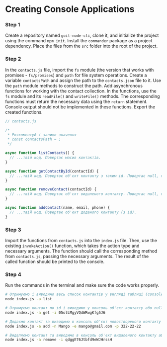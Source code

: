 # Creating Console Applications

### Step 1

Create a repository named `goit-node-cli`, clone it, and initialize the project using the command `npm init`. Install the `commander` package as a project dependency.
Place the files from the `src` folder into the root of the project.

### Step 2

In the `contacts.js` file, import the `fs` module (the version that works with promises - `fs/promises`) and `path` for file system operations.
Create a variable `contactsPath` and assign the path to the `contacts.json` file to it. Use the `path` module methods to construct the path.
Add asynchronous functions for working with the contact collection. In the functions, use the `fs` module and its `readFile()` and `writeFile()` methods. The corresponding functions must return the necessary data using the `return` statement. Console output should not be implemented in these functions.
Export the created functions.

```js
// contacts.js

/*
 * Розкоментуй і запиши значення
 * const contactsPath = ;
 */

async function listContacts() {
  // ...твій код. Повертає масив контактів.
}

async function getContactById(contactId) {
  // ...твій код. Повертає об'єкт контакту з таким id. Повертає null, якщо контакт з таким id не знайдений.
}

async function removeContact(contactId) {
  // ...твій код. Повертає об'єкт видаленого контакту. Повертає null, якщо контакт з таким id не знайдений.
}

async function addContact(name, email, phone) {
  // ...твій код. Повертає об'єкт доданого контакту (з id).
}
```

### Step 3

Import the functions from `contacts.js` into the `index.js` file. Then, use the existing `invokeAction()` function, which takes the action type and necessary arguments. The function should call the corresponding method from `contacts.js`, passing the necessary arguments. The result of the called function should be printed to the console.

### Step 4

Run the commands in the terminal and make sure the code works properly.

```bash
# Отримуємо і виводимо весь список контактів у вигляді таблиці (console.table)
node index.js -a list

# Отримуємо контакт по id і виводимо у консоль об'єкт контакту або null, якщо контакту з таким id не існує.
node index.js -a get -i 05olLMgyVQdWRwgKfg5J6

# Додаємо контакт та виводимо в консоль об'єкт новоствореного контакту
node index.js -a add -n Mango -e mango@gmail.com -p 322-22-22

# Видаляємо контакт та виводимо в консоль об'єкт видаленого контакту або null, якщо контакту з таким id не існує.
node index.js -a remove -i qdggE76Jtbfd9eWJHrssH
```
